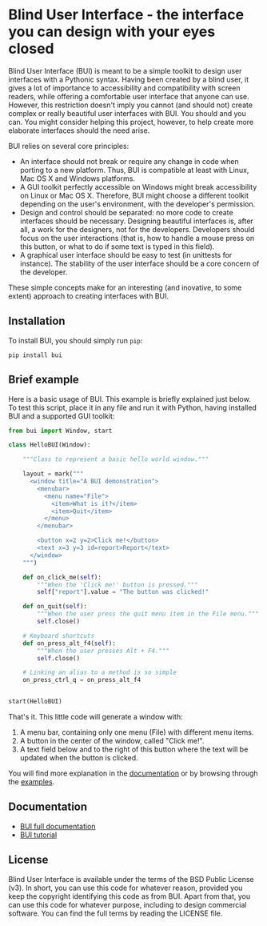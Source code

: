 # Blind User Interface - the interface you can design with your eyes closed

Blind User Interface (BUI) is meant to be a simple toolkit to design user interfaces with a Pythonic syntax.  Having been created by a blind user, it gives a lot of importance to accessibility and compatibility with screen readers, while offering a comfortable user interface that anyone can use.  However, this restriction doesn't imply you cannot (and should not) create complex or really beautiful user interfaces with BUI.  You should and you can.  You might consider helping this project, however, to help create more elaborate interfaces should the need arise.

BUI relies on several core principles:

- An interface should not break or require any change in code when porting to a new platform.  Thus, BUI is compatible at least with Linux, Mac OS X and Windows platforms.
- A GUI toolkit perfectly accessible on Windows might break accessibility on Linux or Mac OS X.  Therefore, BUI might choose a different toolkit depending on the user's environment, with the developer's permission.
- Design and control should be separated: no more code to create interfaces should be necessary.  Designing beautiful interfaces is, after all, a work for the designers, not for the developers.  Developers should focus on the user interactions (that is, how to handle a mouse press on this button, or what to do if some text is typed in this field).
- A graphical user interface should be easy to test (in unittests for instance).  The stability of the user interface should be a core concern of the developer.

These simple concepts make for an interesting (and inovative, to some extent) approach to creating interfaces with BUI.

## Installation

To install BUI, you should simply run `pip`:

    pip install bui

## Brief example

Here is a basic usage of BUI.  This example is briefly explained just below.  To test this script, place it in any file and run it with Python, having installed BUI and a supported GUI toolkit:

```python
from bui import Window, start

class HelloBUI(Window):

    """Class to represent a basic hello world window."""

    layout = mark("""
      <window title="A BUI demonstration">
        <menubar>
          <menu name="File">
            <item>What is it?</item>
            <item>Quit</item>
          </menu>
        </menubar>

        <button x=2 y=2>Click me!</button>
        <text x=3 y=3 id=report>Report</text>
      </window>
    """)

    def on_click_me(self):
        """When the 'Click me!' button is pressed."""
        self["report"].value = "The button was clicked!"

    def on_quit(self):
        """When the user press the quit menu item in the File menu."""
        self.close()

    # Keyboard shortcuts
    def on_press_alt_f4(self):
        """When the user presses Alt + F4."""
        self.close()

    # Linking an alias to a method is so simple
    on_press_ctrl_q = on_press_alt_f4


start(HelloBUI)
```

That's it.  This little code will generate a window with:

1. A menu bar, containing only one menu (File) with different menu items.
2. A button in the center of the window, called "Click me!".
3. A text field below and to the right of this button where the text will be updated when the button is clicked.

You will find more explanation in the [documentation](https://vincent-lg.github.io/bui/) or by browsing through the [examples](https://vincent-lg.github.io/bui/example/).

## Documentation

- [BUI full documentation](https://vincent-lg.github.io/bui/)
- [BUI tutorial](https://vincent-lg.github.io/bui/tutorial/)

## License

Blind User Interface is available under the terms of the BSD Public License (v3).  In short, you can use this code for whatever reason, provided you keep the copyright identifying this code as from BUI.  Apart from that, you can use this code for whatever purpose, including to design commercial software.  You can find the full terms by reading the LICENSE file.
